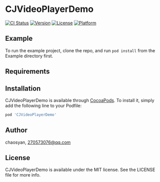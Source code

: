 # CJVideoPlayerDemo

[![CI Status](https://img.shields.io/travis/chaosyan/CJVideoPlayerDemo.svg?style=flat)](https://travis-ci.org/chaosyan/CJVideoPlayerDemo)
[![Version](https://img.shields.io/cocoapods/v/CJVideoPlayerDemo.svg?style=flat)](https://cocoapods.org/pods/CJVideoPlayerDemo)
[![License](https://img.shields.io/cocoapods/l/CJVideoPlayerDemo.svg?style=flat)](https://cocoapods.org/pods/CJVideoPlayerDemo)
[![Platform](https://img.shields.io/cocoapods/p/CJVideoPlayerDemo.svg?style=flat)](https://cocoapods.org/pods/CJVideoPlayerDemo)

## Example

To run the example project, clone the repo, and run `pod install` from the Example directory first.

## Requirements

## Installation

CJVideoPlayerDemo is available through [CocoaPods](https://cocoapods.org). To install
it, simply add the following line to your Podfile:

```ruby
pod 'CJVideoPlayerDemo'
```

## Author

chaosyan, 270573076@qq.com

## License

CJVideoPlayerDemo is available under the MIT license. See the LICENSE file for more info.
